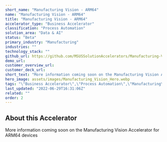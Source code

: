 ```yaml
---
short_name: "Manufacturing Vision - ARM64"
name: "Manufacturing Vision - ARM64"
title: "Manufacturing Vision - ARM64"
accelerator_type: "Business Accelerator"
classification: "Process Automation"
solution_area: "Data & AI"
status: "Beta"
primary_industry: "Manufacturing"
industries: ""
technology_stack: ""
github_url: https://github.com/MSUSSolutionAccelerators/Manufacturing-Vision-Solution-Accelerator-ARM64v8
demo_url: 
customer_overview_url: 
customer_deck_url: 
short_text: "More information coming soon on the Manufacturing Vision Accelerator for ARM64 devices."
hero_image: assets/images/Manufacturing_Vision_Hero.webp
tags: "\"Business Accelerator\",\"Process Automation\",\"Manufacturing\",\"Data & AI\",\"Beta\""
last_updated: "2022-06-29T16:31:06Z"
related: ""
order: 2
---
```

## About this Accelerator

More information coming soon on the Manufacturing Vision Accelerator for ARM64 devices